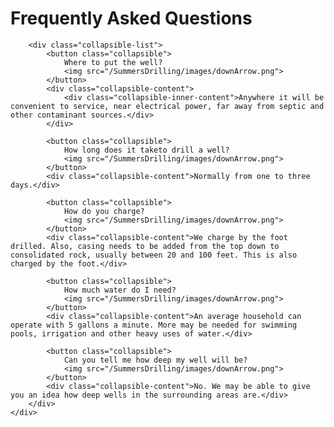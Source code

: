 <script src="{{ '/js/collapsible.js?v=' | append: site.github.build_revision | relative_url }}"></script>

<div id="root">
    <div id="faq">
        <h1 class="faq-header">Frequently Asked Questions</h1>

        <div class="collapsible-list">
            <button class="collapsible">
                Where to put the well?
                <img src="/SummersDrilling/images/downArrow.png">
            </button>
            <div class="collapsible-content">
                <div class="collapsible-inner-content">Anywhere it will be convenient to service, near electrical power, far away from septic and other contaminant sources.</div>
            </div>

            <button class="collapsible">
				How long does it taketo drill a well?
				<img src="/SummersDrilling/images/downArrow.png">
			</button>
            <div class="collapsible-content">Normally from one to three days.</div>

            <button class="collapsible">
				How do you charge?
				<img src="/SummersDrilling/images/downArrow.png">
			</button>
            <div class="collapsible-content">We charge by the foot drilled. Also, casing needs to be added from the top down to consolidated rock, usually between 20 and 100 feet. This is also charged by the foot.</div>

            <button class="collapsible">
				How much water do I need?
				<img src="/SummersDrilling/images/downArrow.png">
			</button>
            <div class="collapsible-content">An average household can operate with 5 gallons a minute. More may be needed for swimming pools, irrigation and other heavy uses of water.</div>

            <button class="collapsible">
				Can you tell me how deep my well will be?
				<img src="/SummersDrilling/images/downArrow.png">
			</button>
            <div class="collapsible-content">No. We may be able to give you an idea how deep wells in the surrounding areas are.</div>
        </div>
    </div>
</div>